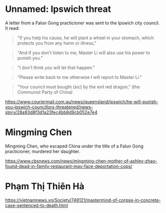 # Unnamed: Ipswich threat
A letter from a Falun Gong practicioner was sent to the Ipswich city council. It read:

> "If you help his cause, he will plant a wheel in your stomach, which protects you from any harm or illness,"

> "And if you don't listen to me, Master Li will also use his power to punish you."

> "I don't think you will let that happen."

> "Please write back to me otherwise I will report to Master Li."

> "Your council must bought (sic) by the evil red dragon," (the Communist Party of China)

https://www.couriermail.com.au/news/queensland/ipswich/he-will-punish-you-ipswich-councillors-threatened/news-story/28a93d8f3d1a23fec4bb8d9cb052e7e4

# Mingming Chen
Mingming Chen, who escaped China under the title of a Falun Gong practicioner, murdered her daughter.

https://www.cbsnews.com/news/mingming-chen-mother-of-ashley-zhao-found-dead-in-family-restaurant-may-face-deportation-cops/

# Phạm Thị Thiên Hà
https://vietnamnews.vn/Society/749121/mastermind-of-corpse-in-concrete-case-sentenced-to-death.html
